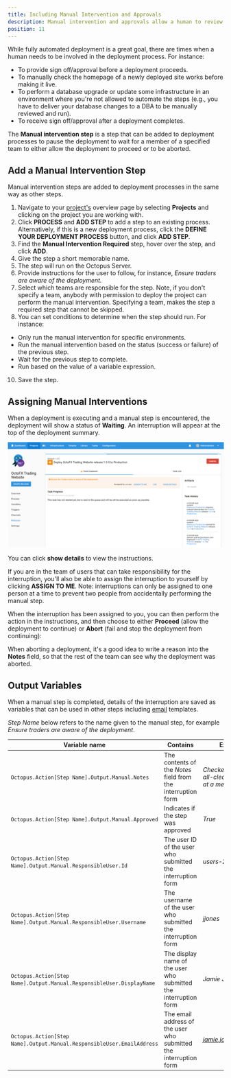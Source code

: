 ```yaml
---
title: Including Manual Intervention and Approvals
description: Manual intervention and approvals allow a human to review, approve, or sign off on deployments.
position: 11
---
```


While fully automated deployment is a great goal, there are times when a human needs to be involved in the deployment process. For instance:

- To provide sign off/approval before a deployment proceeds.
- To manually check the homepage of a newly deployed site works before making it live.
- To perform a database upgrade or update some infrastructure in an environment where you're not allowed to automate the steps (e.g., you have to deliver your database changes to a DBA to be manually reviewed and run).
- To receive sign off/approval after a deployment completes.

The **Manual intervention step** is a step that can be added to deployment processes to pause the deployment to wait for a member of a specified team to either allow the deployment to proceed or to be aborted.

## Add a Manual Intervention Step

Manual intervention steps are added to deployment processes in the same way as other steps.

1. Navigate to your [project's](/docs/deployment-process/projects/index.md) overview page by selecting **Projects** and clicking on the project you are working with.
2. Click **PROCESS** and **ADD STEP** to add a step to an existing process. Alternatively, if this is a new deployment process, click the **DEFINE YOUR DEPLOYMENT PROCESS** button, and click **ADD STEP**.
3. Find the **Manual Intervention Required** step, hover over the step, and click **ADD**.
4. Give the step a short memorable name.
5. The step will run on the Octopus Server.
6. Provide instructions for the user to follow, for instance, *Ensure traders are aware of the deployment.*
7. Select which teams are responsible for the step. Note, if you don't specify a team, anybody with permission to deploy the project can perform the manual intervention. Specifying a team, makes the step a required step that cannot be skipped.
9. You can set conditions to determine when the step should run. For instance:

  - Only run the manual intervention for specific environments.
  - Run the manual intervention based on the status (success or failure) of the previous step.
  - Wait for the previous step to complete.
  - Run based on the value of a variable expression.

10. Save the step.

## Assigning Manual Interventions

When a deployment is executing and a manual step is encountered, the deployment will show a status of **Waiting**. An interruption will appear at the top of the deployment summary.

![](/docs/images/3048086/3277689.png "width=500")

You can click **show details** to view the instructions.

If you are in the team of users that can take responsibility for the interruption, you'll also be able to assign the interruption to yourself by clicking **ASSIGN TO ME**. Note: interruptions can only be assigned to one person at a time to prevent two people from accidentally performing the manual step.

When the interruption has been assigned to you, you can then perform the action in the instructions, and then choose to either **Proceed** (allow the deployment to continue) or **Abort** (fail and stop the deployment from continuing):

When aborting a deployment, it's a good idea to write a reason into the **Notes** field, so that the rest of the team can see why the deployment was aborted.

## Output Variables

When a manual step is completed, details of the interruption are saved as variables that can be used in other steps including [email](/docs/deployment-examples/email-notifications.md) templates.

*Step Name* below refers to the name given to the manual step, for example *Ensure traders are aware of the deployment*.

| Variable name | Contains | Example value |
| --- | --- | --- |
| `Octopus.Action[Step Name].Output.Manual.Notes` | The contents of the *Notes* field from the interruption form | *Checked with Rick, got the all-clear; Michelle is out at a meeting.* |
| `Octopus.Action[Step Name].Output.Manual.Approved` | Indicates if the step was approved | *True*
| `Octopus.Action[Step Name].Output.Manual.ResponsibleUser.Id` | The user ID of the user who submitted the interruption form | *users-237* |
| `Octopus.Action[Step Name].Output.Manual.ResponsibleUser.Username` | The username of the user who submitted the interruption form | *jjones* |
| `Octopus.Action[Step Name].Output.Manual.ResponsibleUser.DisplayName` | The display name of the user who submitted the interruption form | *Jamie Jones* |
| `Octopus.Action[Step Name].Output.Manual.ResponsibleUser.EmailAddress` | The email address of the user who submitted the interruption form | *jamie.jones@example.com* |
